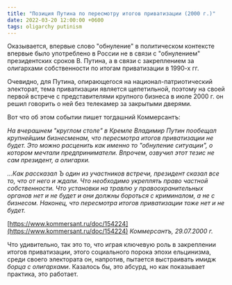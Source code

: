 ```yaml
---
title: "Позиция Путина по пересмотру итогов приватизации (2000 г.)"
date: 2022-03-20 12:00:00 +0600
tags: oligarchy putinism
---
```

Оказывается, впервые слово "обнуление" в политическом контексте впервые было употреблено в России не в связи с "обнулением" президентских сроков В. Путина, а в связи с закреплением за олигархами собственности по итогам приватизации в 1990-х гг.

Очевидно, для Путина, опирающегося на национал-патриотический электорат, тема приватизации является щепетильной, поэтому на своей первой встрече с представителями крупного бизнеса в июле 2000 г. он решил говорить о ней без телекамер за закрытыми дверями.

Вот что об этом событии пишет тогдашний Коммерсантъ:

_На вчерашнем "круглом столе" в Кремле Владимир Путин пообещал крупнейшим бизнесменам, что пересмотра итогов приватизации не будет. Это можно расценить как именно то "обнуление ситуации", о котором мечтали предприниматели. Впрочем, озвучил этот тезис не сам президент, а олигархи._

_...Как рассказал Ъ один из участников встречи, президент сказал все то, что от него и ждали. Что необходимо укреплять право частной собственности. Что установки на травлю у правоохранительных органов нет и не будет и они должны бороться с криминалом, а не с бизнесом. Наконец, что пересмотра итогов приватизации тоже нет и не будет._

[https://www.kommersant.ru/doc/154224](https://www.kommersant.ru/doc/154224)
_Коммерсантъ, 29.07.2000 г._

Что удивительно, так это то, что играя ключевую роль в закреплении итогов приватизации, этого социального порока эпохи ельцинизма, среди своего электората он, напротив, пытается выстраивать имидж _борца с олигархами_. Казалось бы, это абсурд, но как показывает практика, это работает.
